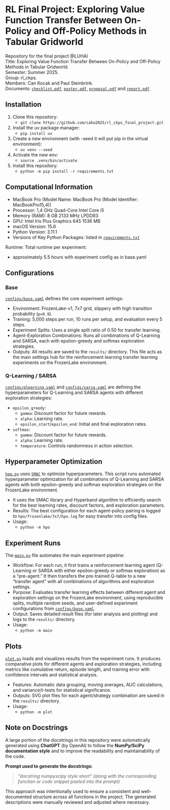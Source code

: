 # RL Final Project: Exploring Value Function Transfer Between On-Policy and Off-Policy Methods in Tabular Gridworld
Repository for the final project @LUHAI<br>
Title: Exploring Value Function Transfer Between On-Policy and Off-Policy Methods in Tabular Gridworld.<br>
Semester: Summer 2025.<br>
Group: rl_ckps.<br>
Members: Can Kocak and Paul Steinbrink.<br>
Documents: [`checklist.pdf`](documents/checklist.pdf), [`poster.pdf`](documents/poster.pdf), [`proposal.pdf`](documents/proposal.pdf) and [`report.pdf`](documents/report.pdf).

## Installation
1. Clone this repository:
    * ``git clone https://github.com/cako2025/rl_ckps_final_project.git``
2. Install the uv package manager:
    * ``pip install uv``
3. Create a new environment (with -seed it will put pip in the virtual environment):
    * ``uv venv --seed``
4. Activate the new env:
    * ``source .venv/bin/activate``
5. Install this repository:
    * ``python -m pip install -r requirements.txt``

## Computational Information
- MacBook Pro (Model Name: MacBook Pro (Model Identifier: MacBookPro15,4))
- Processor: 1,4 GHz Quad-Core Intel Core i5
- Memory (RAM): 8 GB 2133 MHz LPDDR3
- GPU: Intel Iris Plus Graphics 645 1536 MB
- macOS Version: 15.6
- Python Version: 3.11.1
- Versions of Key Python Packages: listed in [`requirements.txt`](requirements.txt)

Runtime:
Total runtime per experiment:
- approximately 5.5 hours with experiment config as in base.yaml

## Configurations
### Base
[`configs/base.yaml`](configs/base.yaml) defines the core experiment settings:
- Environment: FrozenLake-v1, 7x7 grid, slippery with high transition probability (`p=0.9`).
- Training: 5,000 steps per run, 10 runs per setup, and evaluation every 5 steps.
- Experiment Splits: Uses a single split ratio of 0.50 for transfer learning.
- Agent-Exploration Combinations: Runs all combinations of Q-Learning and SARSA, each with epsilon-greedy and softmax exploration strategies.
- Outputs: All results are saved to the `results/` directory.
This file acts as the main settings hub for the reinforcement learning transfer learning experiments on the FrozenLake environment.
### Q-Learning / SARSA
[`configs/qlearning.yaml`](configs/qlearning.yaml) and [`configs/sarsa.yaml`](configs/sarsa.yaml) are defining the hyperparameters for Q-Learning and SARSA agents with different exploration strategies:
- `epsilon_greedy`:
    - `gamma`: Discount factor for future rewards.
    - `alpha`: Learning rate.
    - `epsilon_start`/`epsilon_end`: Initial and final exploration rates.
- `softmax`:
    - `gamma`: Discount factor for future rewards.
    - `alpha`: Learning rate.
    - `temperature`: Controls randomness in action selection.

## Hyperparameter Optimization 
[`hpo.py`](hpo.py) uses [`SMAC`](https://github.com/automl/SMAC3) to optimize hyperparameters. This script runs automated hyperparameter optimization for all combinations of Q-Learning and SARSA agents with both epsilon-greedy and softmax exploration strategies on the FrozenLake environment.
- It uses the SMAC library and Hyperband algorithm to efficiently search for the best learning rates, discount factors, and exploration parameters.
- Results: The best configuration for each agent-policy pairing is logged to `hpo/frozenlake/7x7/hpo.log` for easy transfer into config files.
- Usage:
    - ``python -m hpo``

## Experiment Runs
The [`main.py`](main.py) file automates the main experiment pipeline:
- Workflow: For each run, it first trains a reinforcement learning agent (Q-Learning or SARSA with either epsilon-greedy or softmax exploration) as a “pre-agent.” It then transfers the pre-trained Q-table to a new “transfer agent” with all combinations of algorithms and exploration settings.
- Purpose: Evaluates transfer learning effects between different agent and exploration settings on the FrozenLake environment, using reproducible splits, multiple random seeds, and user-defined experiment configurations from [`configs/base.yaml`](configs/base.yaml).
- Output: Saves detailed result files (for later analysis and plotting) and logs to the `results/` directory.
- Usage:
    - ``python -m main``

## Plots
[`plot.py`](plot.py) loads and visualizes results from the experiment runs. It produces comparative plots for different agents and exploration strategies, including metrics like cumulative return, episode length, and training error with confidence intervals and statistical analysis.
- Features: Automatic data grouping, moving averages, AUC calculations, and variance/t-tests for statistical significance.
- Outputs: SVG plot files for each agent/strategy combination are saved in the `results/` directory.
- Usage:
    - ``python -m plot``

## Note on Docstrings

A large portion of the docstrings in this repository were automatically generated using **ChatGPT** (by OpenAI) to follow the **NumPy/SciPy documentation style** and to improve the readability and maintainability of the code.

**Prompt used to generate the docstrings:**

> *"docstring numpyscipy style short" (along with the corresponding function or code snippet pasted into the prompt)*

This approach was intentionally used to ensure a consistent and well-documented structure across all functions in the project. The generated descriptions were manually reviewed and adjusted where necessary.